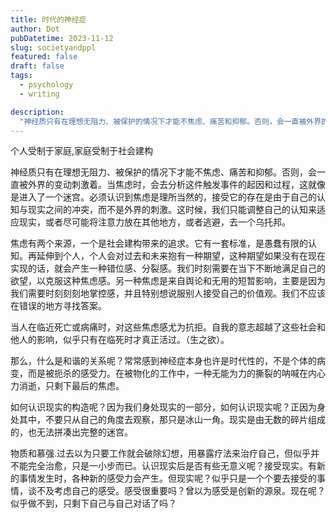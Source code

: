 ```yaml
---
title: 时代的神经症
author: Dot
pubDatetime: 2023-11-12
slug: societyandppl
featured: false
draft: false
tags:
  - psychology
  - writing

description:
  "神经质只有在理想无阻力、被保护的情况下才能不焦虑、痛苦和抑郁。否则，会一直被外界的变动刺激着。"
---
```


个人受制于家庭,家庭受制于社会建构

神经质只有在理想无阻力、被保护的情况下才能不焦虑、痛苦和抑郁。否则，会一直被外界的变动刺激着。当焦虑时，会去分析这件触发事件的起因和过程，这就像是进入了一个迷宫。必须认识到焦虑是理所当然的，接受它的存在是由于自己的认知与现实之间的冲突，而不是外界的刺激。这时候，我们只能调整自己的认知来适应现实，或者尽可能将注意力放在其他地方，或者逃避，去一个乌托邦。

焦虑有两个来源，一个是社会建构带来的追求。它有一套标准，是愚蠢有限的认知。再延伸到个人，个人会对过去和未来抱有一种期望，这种期望如果没有在现在实现的话，就会产生一种错位感、分裂感。我们时刻需要在当下不断地满足自己的欲望，以克服这种焦虑感。另一种焦虑是来自舆论和无用的短暂影响，主要是因为我们需要时刻刻刻地掌控感，并且特别想说服别人接受自己的价值观。我们不应该在错误的地方寻找答案。

当人在临近死亡或病痛时，对这些焦虑感尤为抗拒。自我的意志超越了这些社会和他人的影响，似乎只有在临死时才真正活过。（生之欲）。

那么，什么是和谐的关系呢？常常感到神经症本身也许是时代性的，不是个体的病变，而是被扼杀的感受力。在被物化的工作中，一种无能为力的撕裂的呐喊在内心力消逝，只剩下最后的焦虑。

如何认识现实的构造呢？因为我们身处现实的一部分，如何认识现实呢？正因为身处其中，不要只从自己的角度去观察，那只是冰山一角。现实是由无数的碎片组成的，也无法拼凑出完整的迷宫。

物质和慕强.过去以为只要工作就会破除幻想，用暴露疗法来治疗自己，但似乎并不能完全治愈，只是一小步而已。认识现实后是否有些无意义呢？接受现实。有新的事情发生时，各种新的感受力会产生。但现实呢？似乎只是一个个要去接受的事情，谈不及考虑自己的感受。感受很重要吗？曾以为感受是创新的源泉。现在呢？似乎做不到，只剩下自己与自己对话了吗？
